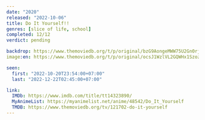 ```yaml
---
date: "2020"
released: "2022-10-06"
title: Do It Yourself!!
genres: [slice of life, school]
completed: 12/12
verdict: pending

backdrop: https://www.themoviedb.org/t/p/original/bzG9AongeMWW75U2Gn0rjoSymki.jpg
image:en: https://www.themoviedb.org/t/p/original/ocsJ1WzlVL2GQWHx1SzozcKHjUp.jpg

seen:
  first: "2022-10-20T23:54:00+07:00"
  last: "2022-12-22T02:45:00+07:00"

link:
  IMDb: https://www.imdb.com/title/tt14323890/
  MyAnimeList: https://myanimelist.net/anime/48542/Do_It_Yourself
  TMDB: https://www.themoviedb.org/tv/121702-do-it-yourself
---
```

